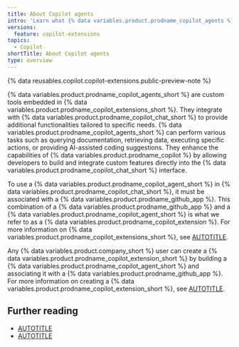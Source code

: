 ```yaml
---
title: About Copilot agents
intro: 'Learn what {% data variables.product.prodname_copilot_agents %} are and how they can enhance your {% data variables.product.prodname_copilot_chat %} experience.'
versions:
  feature: copilot-extensions
topics:
  - Copilot
shortTitle: About Copilot agents
type: overview
---
```


{% data reusables.copilot.copilot-extensions.public-preview-note %}

{% data variables.product.prodname_copilot_agents_short %} are custom tools embedded in {% data variables.product.prodname_copilot_extensions_short %}. They integrate with {% data variables.product.prodname_copilot_chat_short %} to provide additional functionalities tailored to specific needs. {% data variables.product.prodname_copilot_agents_short %} can perform various tasks such as querying documentation, retrieving data, executing specific actions, or providing AI-assisted coding suggestions. They enhance the capabilities of {% data variables.product.prodname_copilot %} by allowing developers to build and integrate custom features directly into the {% data variables.product.prodname_copilot_chat_short %} interface.

To use a {% data variables.product.prodname_copilot_agent_short %} in {% data variables.product.prodname_copilot_chat_short %}, it must be associated with a {% data variables.product.prodname_github_app %}. This combination of a {% data variables.product.prodname_github_app %} and a {% data variables.product.prodname_copilot_agent_short %} is what we refer to as a {% data variables.product.prodname_copilot_extension %}. For more information on {% data variables.product.prodname_copilot_extensions_short %}, see [AUTOTITLE](/copilot/building-copilot-extensions/about-building-copilot-extensions).

Any {% data variables.product.company_short %} user can create a {% data variables.product.prodname_copilot_extension_short %} by building a {% data variables.product.prodname_copilot_agent_short %} and associating it with a {% data variables.product.prodname_github_app %}. For more information on creating a {% data variables.product.prodname_copilot_extension_short %}, see [AUTOTITLE](/copilot/building-copilot-extensions/setting-up-copilot-extensions).

## Further reading

* [AUTOTITLE](/copilot/building-copilot-extensions/building-a-copilot-agent-for-your-copilot-extension/configuring-your-copilot-agent-to-communicate-with-the-copilot-platform)
* [AUTOTITLE](/copilot/building-copilot-extensions/building-a-copilot-agent-for-your-copilot-extension/configuring-your-copilot-agent-to-communicate-with-github)

